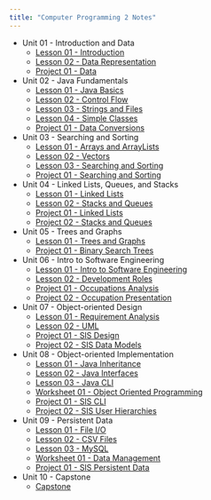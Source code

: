 ```yaml
---
title: "Computer Programming 2 Notes"
---
```



- Unit 01 - Introduction  and Data
  - [Lesson 01 - Introduction](unit-01/01-intro/)
  - [Lesson 02 - Data Representation](unit-01/02-data-representation/)
  - [Project 01 - Data](unit-01/p1-data)
- Unit 02 - Java Fundamentals
  - [Lesson 01 - Java Basics](unit-02/01-java-basics/)
  - [Lesson 02 - Control Flow](unit-02/02-control-flow/)
  - [Lesson 03 - Strings and Files](unit-02/03-strings-and-files/)
  - [Lesson 04 - Simple Classes](unit-02/04-simple-classes/)
  - [Project 01 - Data Conversions](unit-02/p1-data-conversion)
- Unit 03 - Searching and Sorting
  - [Lesson 01 - Arrays and ArrayLists](unit-03/01-arrays-and-arraylists/)
  - [Lesson 02 - Vectors](unit-03/02-vectors/)
  - [Lesson 03 - Searching and Sorting](unit-03/03-searching-and-sorting/)
  - [Project 01 - Searching and Sorting](unit-03/p1-searching-and-sorting/)
- Unit 04 - Linked Lists, Queues, and Stacks
  - [Lesson 01 - Linked Lists](unit-04/01-linked-lists/)
  - [Lesson 02 - Stacks and Queues](unit-04/02-stacks-and-queues/)
  - [Project 01 - Linked Lists](unit-04/p1-linked-lists/)
  - [Project 02 - Stacks and Queues](unit-04/p2-stacks-and-queues/)
- Unit 05 - Trees and Graphs
  - [Lesson 01 - Trees and Graphs](unit-05/01-trees-and-graphs/)
  - [Project 01 - Binary Search Trees](unit-05/p1-binary-search-trees/)
- Unit 06 - Intro to Software Engineering
  - [Lesson 01 - Intro to Software Engineering](unit-06/01-software-engineering/)
  - [Lesson 02 - Development Roles](unit-06/02-development-roles/)
  - [Project 01 - Occupations Analysis](unit-06/p1-occupations-analysis/)
  - [Project 02 - Occupation Presentation](unit-06/p2-occupation-presentation/)
- Unit 07 - Object-oriented Design
  - [Lesson 01 - Requirement Analysis](unit-07/01-requirement-analysis/)
  - [Lesson 02 - UML](unit-07/02-uml/)
  - [Project 01 - SIS Design](unit-07/p1-sis-design/)
  - [Project 02 - SIS Data Models](unit-07/p2-sis-data-models/)
- Unit 08 - Object-oriented Implementation
  - [Lesson 01 - Java Inheritance](unit-08/01-java-inheritance/)
  - [Lesson 02 - Java Interfaces](unit-08/02-java-interfaces/)
  - [Lesson 03 - Java CLI](unit-08/03-java-cli/)
  - [Worksheet 01 - Object Oriented Programming](unit-08/ws1-object-oriented/)
  - [Project 01 - SIS CLI](unit-08/p1-sis-cli/)
  - [Project 02 - SIS User Hierarchies](unit-08/p2-user-hierarchy)
- Unit 09 - Persistent Data
  - [Lesson 01 - File I/O](unit-09/01-file-io/)
  - [Lesson 02 - CSV Files](unit-09/02-csv/)
  - [Lesson 03 - MySQL](unit-09/03-mysql/)
  - [Worksheet 01 - Data Management](unit-09/ws1-data-management/)
  - [Project 01 - SIS Persistent Data](unit-09/p1-sis-persistent-data/)
- Unit 10 - Capstone
  - [Capstone](unit-10/capstone/)
